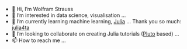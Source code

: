 - 👋 Hi, I’m Wolfram Strauss
- 👀 I’m interested in data science, visualisation ...
- 🌱 I’m currently learning machine learning, [Julia](https://julialang.org/) ... Thank you so much: [julia4ta](https://github.com/julia4ta)
- 💞️ I’m looking to collaborate on creating Julia tutorials ([Pluto](https://juliapackages.com/p/pluto) based) ...
- 📫 How to reach me ...

<!---
WolframStrauss/WolframStrauss is a ✨ special ✨ repository because its `README.md` (this file) appears on your GitHub profile.
You can click the Preview link to take a look at your changes.
--->
